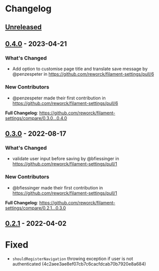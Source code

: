 # Changelog

## [Unreleased](https://github.com/org/repo/compare/0.4.0...main)

## [0.4.0](https://github.com/org/repo/compare/0.3.0...0.4.0) - 2023-04-21

### What's Changed

- Add option to customise page title and translate save message by @penzespeter in https://github.com/reworck/filament-settings/pull/6

### New Contributors

- @penzespeter made their first contribution in https://github.com/reworck/filament-settings/pull/6

**Full Changelog**: https://github.com/reworck/filament-settings/compare/0.3.0...0.4.0

## [0.3.0](https://github.com/org/repo/compare/0.2.1...0.3.0) - 2022-08-17

### What's Changed

- validate user input before saving by @bfiessinger in https://github.com/reworck/filament-settings/pull/1

### New Contributors

- @bfiessinger made their first contribution in https://github.com/reworck/filament-settings/pull/1

**Full Changelog**: https://github.com/reworck/filament-settings/compare/0.2.1...0.3.0

## [0.2.1](https://github.com/org/repo/compare/0.2.0...0.2.1) - 2022-04-02

# Fixed

- `shouldRegisterNavigation` throwing exception if user is not authenticated (4c2aee3ae8ef07cb7c6cacfdcab70b7920e8a684)
